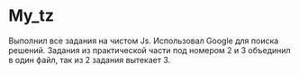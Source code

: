 # My_tz
Выполнил все задания на чистом  Js.
Использовал  Google для поиска решений.
Задания из практической части под номером 2 и 3 объединил в один файл, так из 2 задания вытекает 3.
